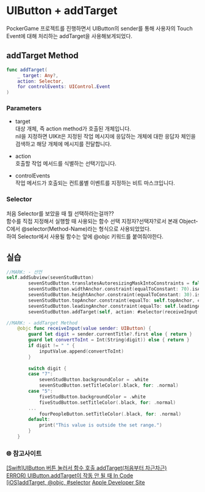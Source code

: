 # UIButton + addTarget
PockerGame 프로젝트를 진행하면서 UIButton의 sender를 통해 사용자의 Touch Event에 대해
처리하는 addTarget을 사용해보게되었다.
## addTarget Method
```Swift
func addTarget(
    _ target: Any?,
    action: Selector,
    for controlEvents: UIControl.Event
)
```
### Parameters
- target   
대상 개체, 즉 action method가 호출된 개체입니다.   
nil을 지정하면 UIKit은 지정된 작업 메시지에 응답하는 개체에 대한 응답자 체인을 검색하고 해당 개체에 메시지를 전달합니다.

- action   
호출할 작업 메서드를 식별하는 선택기입니다.   

- controlEvents   
작업 메서드가 호출되는 컨트롤별 이벤트를 지정하는 비트 마스크입니다. 

### Selector
처음 Selector를 보았을 때 뭘 선택하라는걸까??   
함수를 직접 지정해서 실행할 때 사용되는 함수 선택 지정자?선택자?로서 본래 Object-C에서 @selector(Method-Name)라는 형식으로 사용되었었다.   
하여 Selector에서 사용될 함수는 앞에 @objc 키워드를 붙여줘야한다.

## 실습
```Swift
//MARK: - 선언
self.addSubview(sevenStudButton)
        sevenStudButton.translatesAutoresizingMaskIntoConstraints = false
        sevenStudButton.widthAnchor.constraint(equalToConstant: 70).isActive = true
        sevenStudButton.heightAnchor.constraint(equalToConstant: 30).isActive = true
        sevenStudButton.topAnchor.constraint(equalTo: self.topAnchor, constant: 100).isActive = true
        sevenStudButton.leadingAnchor.constraint(equalTo: self.leadingAnchor, constant: 125).isActive = true
        sevenStudButton.addTarget(self, action: #selector(receiveInput(value:)), for: .touchUpInside)

//MARK: - addTarget Method
    @objc func receiveInput(value sender: UIButton) {
        guard let digit = sender.currentTitle?.first else { return }
        guard let convertToInt = Int(String(digit)) else { return }
        if digit != " " {
            inputValue.append(convertToInt)
        }
        
        switch digit {
        case "7":
            sevenStudButton.backgroundColor = .white
            sevenStudButton.setTitleColor(.black, for: .normal)
        case "5":
            fiveStudButton.backgroundColor = .white
            fiveStudButton.setTitleColor(.black, for: .normal)
        ...
            fourPeopleButton.setTitleColor(.black, for: .normal)
        default:
            print("This value is outside the set range.")
        }
    }
```

### 🌐 참고사이트   
[[Swift]UIButton 버튼 눌러서 함수 호출 addTarget(처음부터 차근차근)](https://youbidan-project.tistory.com/152)   
[ERROR) UIButton.addTarget이 작동 안 될 때 In Code](https://hururuek-chapchap.tistory.com/165)   
[[iOS]addTarget, @objc, #selector](https://hyunndyblog.tistory.com/161)
[Apple Developer Site](https://developer.apple.com/documentation/uikit/uicontrol/1618259-addtarget)